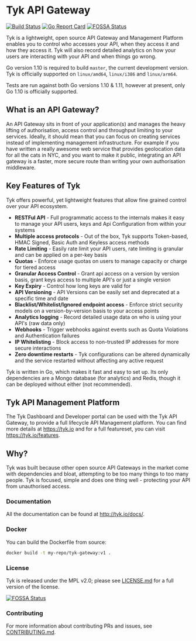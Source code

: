 # Tyk API Gateway

[![Build Status](https://travis-ci.org/TykTechnologies/tyk.svg?branch=master)](https://travis-ci.org/TykTechnologies/tyk)
[![Go Report Card](https://goreportcard.com/badge/github.com/TykTechnologies/tyk)](https://goreportcard.com/report/github.com/TykTechnologies/tyk)
[![FOSSA Status](https://app.fossa.io/api/projects/git%2Bgithub.com%2FTykTechnologies%2Ftyk.svg?type=shield)](https://app.fossa.io/projects/git%2Bgithub.com%2FTykTechnologies%2Ftyk?ref=badge_shield)

Tyk is a lightweight, open source API Gateway and Management Platform enables you to control who accesses your API, when they access it and how they access it. Tyk will
also record detailed analytics on how your users are interacting with your API and when things go wrong.

Go version 1.10 is required to build `master`, the current
development version. Tyk is officially supported on `linux/amd64`,
`linux/i386` and `linux/arm64`.

Tests are run against both Go versions 1.10 & 1.11, however at present, only Go 1.10 is officially supported.

## What is an API Gateway?

An API Gateway sits in front of your application(s) and manages the heavy lifting of authorisation, access control and throughput limiting to your services. Ideally, 
it should mean that you can focus on creating services instead of implementing management infrastructure. For example if you have written a really awesome web service
that provides geolocation data for all the cats in NYC, and you want to make it public, integrating an API gateway is a faster, more secure route than writing your own 
authorisation middleware.

## Key Features of Tyk

Tyk offers powerful, yet lightweight features that allow fine grained control over your API ecosystem.

* **RESTFul API** - Full programmatic access to the internals makes it easy to manage your API users, keys and Api Configuration from within your systems
* **Multiple access protocols** - Out of the box, Tyk supports Token-based, HMAC Signed, Basic Auth and Keyless access methods
* **Rate Limiting** - Easily rate limit your API users, rate limiting is granular and can be applied on a per-key basis
* **Quotas** - Enforce usage quotas on users to manage capacity or charge for tiered access
* **Granular Access Control** - Grant api access on a version by version basis, grant keys access to multiple API's or just a single version
* **Key Expiry** - Control how long keys are valid for
* **API Versioning** - API Versions can be easily set and deprecated at a specific time and date
* **Blacklist/Whitelist/Ignored endpoint access** - Enforce strict security models on a version-by-version basis to your access points
* **Analytics logging** - Record detailed usage data on who is using your API's (raw data only)
* **Webhooks** - Trigger webhooks against events such as Quota Violations and Authentication failures
* **IP Whitelisting** - Block access to non-trusted IP addresses for more secure interactions
* **Zero downtime restarts** - Tyk configurations can be altered dynamically and the service restarted without affecting any active request

Tyk is written in Go, which makes it fast and easy to set up. Its only dependencies are a Mongo database (for analytics) and Redis, 
though it can be deployed without either (not recommended).

## Tyk API Management Platform
The Tyk Dashboard and Developer portal can be used with the Tyk API Gateway, to provide a full lifecycle API Management platform. You can find more details at https://tyk.io and for a full featureset, you can visit https://tyk.io/features.

## Why?

Tyk was built because other open source API Gateways in the market come with dependencies and bloat, attempting to be too many things to too many people. Tyk is focused,
simple and does one thing well - protecting your API from unauthorised access.

### Documentation

All the documentation can be found at http://tyk.io/docs/.

### Docker

You can build the Dockerfile from source:

```bash
docker build -t my-repo/tyk-gateway:v1 .
```

### License

Tyk is released under the MPL v2.0; please see [LICENSE.md](LICENSE.md) for a full version of the license.


[![FOSSA Status](https://app.fossa.io/api/projects/git%2Bgithub.com%2FTykTechnologies%2Ftyk.svg?type=large)](https://app.fossa.io/projects/git%2Bgithub.com%2FTykTechnologies%2Ftyk?ref=badge_large)

### Contributing

For more information about contributing PRs and issues, see [CONTRIBUTING.md](CONTRIBUTING.md).
